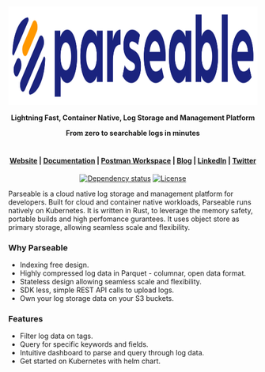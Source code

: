 <p align="center">
  <img src="assets/logo.svg" alt="Parseable" width="700" height="200" />
</p>
<p align="center"><b>Lightning Fast, Container Native, Log Storage and Management Platform</b></p>
<p align="center"><b>From zero to searchable logs in minutes</b></p>
<h1></h1>

<h4 align="center">
  <a href="https://www.parseable.io" target="_blank">Website</a> |
  <a href="https://docs.parseable.io" target="_blank">Documentation</a> |
  <a href="https://www.postman.com/parseable/workspace/parseable/overview" target="_blank">Postman Workspace</a> |
  <a href="https://blog.parseable.io" target="_blank">Blog</a> |
  <a href="https://www.linkedin.com/company/parseable" target="_blank">LinkedIn</a> |
  <a href="https://twitter.com/parseableio" target="_blank">Twitter</a>
</h4>

<p align="center">
  <a href="https://deps.rs/repo/github/parseablehq/parseable" target="_blank"><img src="https://deps.rs/repo/github/meilisearch/meilisearch/status.svg" alt="Dependency status"></a>
  <a href="https://github.com/parseablehq/parseable/blob/main/LICENSE" target="_blank"><img src="https://img.shields.io/badge/license-AGPL3-informational" alt="License"></a>
</p>

Parseable is a cloud native log storage and management platform for developers. Built for cloud and container native workloads, Parseable runs natively on Kubernetes. It is written in Rust, to leverage the memory safety, portable builds and high perfomance gurantees. It uses object store as primary storage, allowing seamless scale and flexibility.
### Why Parseable

* Indexing free design.
* Highly compressed log data in Parquet - columnar, open data format.
* Stateless design allowing seamless scale and flexibility.
* SDK less, simple REST API calls to upload logs.
* Own your log storage data on your S3 buckets.
### Features

* Filter log data on tags.
* Query for specific keywords and fields.
* Intuitive dashboard to parse and query through log data.
* Get started on Kubernetes with helm chart.
